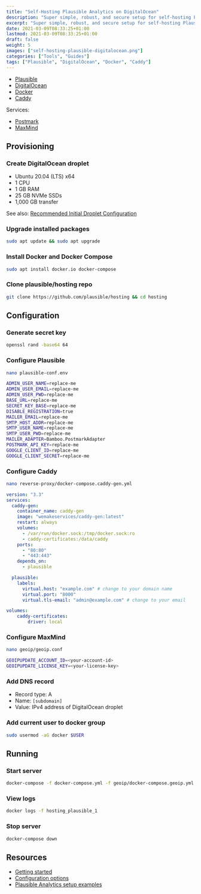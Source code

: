 ```yaml
---
title: "Self-Hosting Plausible Analytics on DigitalOcean"
description: "Super simple, robust, and secure setup for self-hosting Plausible Analytics on DigitalOcean."
excerpt: "Super simple, robust, and secure setup for self-hosting Plausible Analytics on DigitalOcean."
date: 2021-03-09T08:33:25+01:00
lastmod: 2021-03-09T08:33:25+01:00
draft: false
weight: 5
images: ["self-hosting-plausible-digitalocean.png"]
categories: ["Tools", "Guides"]
tags: ["Plausible", "DigitalOcean", "Docker", "Caddy"]
---
```


- [Plausible](https://plausible.io/)
- [DigitalOcean](https://www.digitalocean.com/)
- [Docker](https://www.docker.com/)
- [Caddy](https://caddyserver.com/)

Services:

- [Postmark](https://postmarkapp.com/)
- [MaxMind](https://www.maxmind.com/)

## Provisioning

### Create DigitalOcean droplet

- Ubuntu 20.04 (LTS) x64
- 1 CPU
- 1 GB RAM
- 25 GB NVMe SSDs
- 1,000 GB transfer

See also:  [Recommended Initial Droplet Configuration](https://www.digitalocean.com/docs/droplets/tutorials/recommended-setup/)

### Upgrade installed packages

```bash
sudo apt update && sudo apt upgrade
```

### Install Docker and Docker Compose

```bash
sudo apt install docker.io docker-compose
```

### Clone plausible/hosting repo

```bash
git clone https://github.com/plausible/hosting && cd hosting
```

## Configuration

### Generate secret key

```bash
openssl rand -base64 64
```

### Configure Plausible

```bash
nano plausible-conf.env
```

```bash
ADMIN_USER_NAME=replace-me
ADMIN_USER_EMAIL=replace-me
ADMIN_USER_PWD=replace-me
BASE_URL=replace-me
SECRET_KEY_BASE=replace-me
DISABLE_REGISTRATION=true
MAILER_EMAIL=replace-me
SMTP_HOST_ADDR=replace-me
SMTP_USER_NAME=replace-me
SMTP_USER_PWD=replace-me
MAILER_ADAPTER=Bamboo.PostmarkAdapter
POSTMARK_API_KEY=replace-me
GOOGLE_CLIENT_ID=replace-me
GOOGLE_CLIENT_SECRET=replace-me
```

### Configure Caddy

```bash
nano reverse-proxy/docker-compose.caddy-gen.yml
```

```yml
version: "3.3"
services:
  caddy-gen:
    container_name: caddy-gen
    image: "wemakeservices/caddy-gen:latest"
    restart: always
    volumes:
      - /var/run/docker.sock:/tmp/docker.sock:ro
      - caddy-certificates:/data/caddy
    ports:
      - "80:80"
      - "443:443"
    depends_on:
      - plausible

  plausible:
    labels:
      virtual.host: "example.com" # change to your domain name
      virtual.port: "8000"
      virtual.tls-email: "admin@example.com" # change to your email

volumes:
    caddy-certificates:
        driver: local
```

### Configure MaxMind

```bash
nano geoip/geoip.conf
```

```bash
GEOIPUPDATE_ACCOUNT_ID=<your-account-id>
GEOIPUPDATE_LICENSE_KEY=<your-license-key>
```

### Add DNS record

- Record type: A
- Name: `[subdomain]`
- Value: IPv4 address of DigitalOcean droplet

### Add current user to docker group

<!-- https://github.com/docker/compose/issues/4181#issuecomment-777572764 -->

```bash
sudo usermod -aG docker $USER
```

## Running

### Start server

```bash
docker-compose -f docker-compose.yml -f geoip/docker-compose.geoip.yml -f reverse-proxy/docker-compose.caddy-gen.yml up -d
```

### View logs

```bash
docker logs -f hosting_plausible_1
```

### Stop server

```bash
docker-compose down
```

## Resources

- [Getting started](https://plausible.io/docs/self-hosting)
- [Configuration options](https://plausible.io/docs/self-hosting-configuration)
- [Plausible Analytics setup examples](https://github.com/plausible/hosting)
